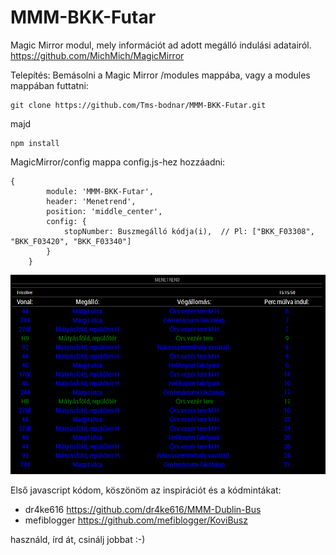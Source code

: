 # MMM-BKK-Futar

Magic Mirror modul, mely információt ad adott megálló indulási adatairól.
https://github.com/MichMich/MagicMirror

Telepítés:
Bemásolni a Magic Mirror /modules mappába,
vagy a modules mappában futtatni: 
```
git clone https://github.com/Tms-bodnar/MMM-BKK-Futar.git
```
majd 
```
npm install
```
MagicMirror/config mappa config.js-hez hozzáadni:
```
{
        module: 'MMM-BKK-Futar',
        header: 'Menetrend',
        position: 'middle_center',
        config: {
            stopNumber: Buszmegálló kódja(i),  // Pl: ["BKK_F03308", "BKK_F03420", "BKK_F03340"]
        }
    }
```
![alt text](https://github.com/Tms-bodnar/MMM-BKK-Futar/blob/master/MMM-BKK-Futar/MMM-BKK-Futar.png)

Első javascript kódom, köszönöm az inspirációt és a kódmintákat:
- dr4ke616 https://github.com/dr4ke616/MMM-Dublin-Bus
- mefiblogger https://github.com/mefiblogger/KoviBusz

használd, írd át, csinálj jobbat :-)
